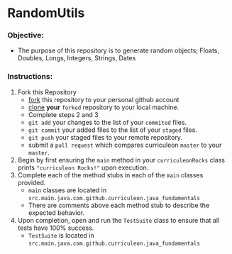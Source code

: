 # RandomUtils

### **Objective:**
* The purpose of this repository is to generate random objects; Floats, Doubles, Longs, Integers, Strings, Dates

### **Instructions:**

1. Fork this Repository
    * [fork](https://help.github.com/articles/fork-a-repo/) this repository to your personal github account
    * [clone](https://help.github.com/articles/cloning-a-repository/) **your** `forked` repository to your local machine.
    * Complete steps 2 and 3
    * `git add` your changes to the list of your `commited` files.
    * `git commit` your added files to the list of your `staged` files.
    * `git push` your staged files to your remote repository.
    * submit a `pull request` which compares curriculeon `master` to your `master`.
2. Begin by first ensuring the `main` method in your `curriculeonRocks` class prints `"curriculeon Rocks!"` upon execution.
3. Complete each of the method stubs in each of the `main` classes provided.
    * `main` classes are located in `src.main.java.com.github.curriculeon.java_fundamentals`
    * There are comments above each method stub to describe the expected behavior.
4. Upon completion, open and run the `TestSuite` class to ensure that all tests have 100% success.
    * `TestSuite` is located in `src.main.java.com.github.curriculeon.java_fundamentals`